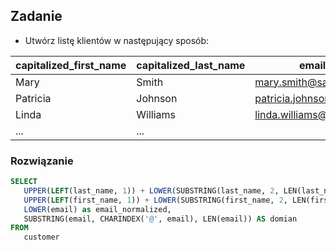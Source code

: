 ## Zadanie
- Utwórz listę klientów w następujący sposób:

| capitalized_first_name | capitalized_last_name | email_normalized | domain |
| ---- | ---- | ---- | ---- |
| Mary | Smith | mary.smith@sakilacustomer.org | sakilacustomer.org |
| Patricia | Johnson | patricia.johnson@sakilacustomer.org | sakilacustomer.org |
| Linda | Williams | linda.williams@sakilacustomer.org | sakilacustomer.org |
| ... | ... |  |  |


### Rozwiązanie
``` sql
SELECT
   UPPER(LEFT(last_name, 1)) + LOWER(SUBSTRING(last_name, 2, LEN(last_name))) AS capitalized_last_name,
   UPPER(LEFT(first_name, 1)) + LOWER(SUBSTRING(first_name, 2, LEN(first_name))) AS capitalized_first_name,
   LOWER(email) as email_normalized,
   SUBSTRING(email, CHARINDEX('@', email), LEN(email)) AS domian
FROM
   customer
```
